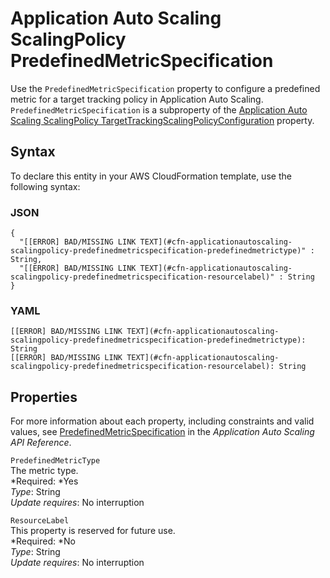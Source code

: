 # Application Auto Scaling ScalingPolicy PredefinedMetricSpecification<a name="aws-properties-applicationautoscaling-scalingpolicy-predefinedmetricspecification"></a>

Use the `PredefinedMetricSpecification` property to configure a predefined metric for a target tracking policy in Application Auto Scaling\. `PredefinedMetricSpecification` is a subproperty of the [Application Auto Scaling ScalingPolicy TargetTrackingScalingPolicyConfiguration](aws-properties-applicationautoscaling-scalingpolicy-targettrackingscalingpolicyconfiguration.md) property\.

## Syntax<a name="aws-properties-applicationautoscaling-scalingpolicy-predefinedmetricspecification-syntax"></a>

To declare this entity in your AWS CloudFormation template, use the following syntax:

### JSON<a name="aws-properties-applicationautoscaling-scalingpolicy-predefinedmetricspecification-syntax.json"></a>

```
{
  "[[ERROR] BAD/MISSING LINK TEXT](#cfn-applicationautoscaling-scalingpolicy-predefinedmetricspecification-predefinedmetrictype)" : String,
  "[[ERROR] BAD/MISSING LINK TEXT](#cfn-applicationautoscaling-scalingpolicy-predefinedmetricspecification-resourcelabel)" : String
}
```

### YAML<a name="aws-properties-applicationautoscaling-scalingpolicy-predefinedmetricspecification-syntax.yaml"></a>

```
[[ERROR] BAD/MISSING LINK TEXT](#cfn-applicationautoscaling-scalingpolicy-predefinedmetricspecification-predefinedmetrictype): String
[[ERROR] BAD/MISSING LINK TEXT](#cfn-applicationautoscaling-scalingpolicy-predefinedmetricspecification-resourcelabel): String
```

## Properties<a name="aws-properties-applicationautoscaling-scalingpolicy-predefinedmetricspecification-properties"></a>

For more information about each property, including constraints and valid values, see [PredefinedMetricSpecification](http://docs.aws.amazon.com/ApplicationAutoScaling/latest/APIReference/API_PredefinedMetricSpecification.html) in the *Application Auto Scaling API Reference*\.

`PredefinedMetricType`  
The metric type\.  
*Required: *Yes  
*Type*: String  
*Update requires*: No interruption

`ResourceLabel`  
This property is reserved for future use\.  
*Required: *No  
*Type*: String  
*Update requires*: No interruption